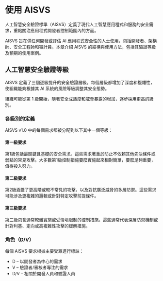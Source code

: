 # 使用 AISVS

人工智慧安全驗證標準（AISVS）定義了現代人工智慧應用程式和服務的安全需求，重點關注應用程式開發者控制範圍內的方面。

AISVS 旨在供任何開發或評估 AI 應用程式安全性的人士使用，包括開發者、架構師、安全工程師和審計員。本章介紹 AISVS 的結構與使用方法，包括其驗證等級及預期的使用案例。

## 人工智慧安全驗證等級

AISVS 定義了三個逐級提升的安全驗證層級。每個層級都增加了深度和複雜性，使組織能夠根據其 AI 系統的風險等級調整其安全態勢。

組織可能從第 1 級開始，隨著安全成熟度和威脅暴露的增加，逐步採用更高的級別。

### 各級別的定義

AISVS v1.0 中的每個需求都被分配到以下其中一個等級：

#### 第一級要求

第1級包括最關鍵且基礎的安全需求。這些需求著重於防止不依賴其他先決條件或弱點的常見攻擊。大多數第1級控制措施要麼實施起來相對簡單，要麼足夠重要，值得投入努力。

#### 第二級要求

第2級涵蓋了更高階或較不常見的攻擊，以及對抗廣泛威脅的多層防禦。這些需求可能涉及更複雜的邏輯或針對特定攻擊前提條件。

#### 第三級要求

第三級包含通常較難實施或受情境限制的控制措施。這些通常代表深層防禦機制或針對利基、定向或高複雜性攻擊的緩解措施。

### 角色（D/V）

每個 AISVS 要求根據主要受眾進行標註：

* D – 以開發者為中心的需求
* V – 驗證者/審核者專注的需求
* D/V – 相關於開發人員和驗證人員

